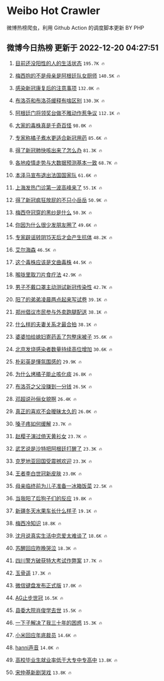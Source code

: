 # Weibo Hot Crawler 



微博热榜爬虫，利用 Github Action 的调度脚本更新 BY PHP 


## 微博今日热榜 更新于 2022-12-20 04:27:51 
1. [目前还没阳性的人的生活状态](https://s.weibo.com/weibo?q=%23%E7%9B%AE%E5%89%8D%E8%BF%98%E6%B2%A1%E9%98%B3%E6%80%A7%E7%9A%84%E4%BA%BA%E7%9A%84%E7%94%9F%E6%B4%BB%E7%8A%B6%E6%80%81%23&t=31&band_rank=1&Refer=top) `195.7K 🔥` 

1. [梅西抱的不是母亲是阿根廷队女厨师](https://s.weibo.com/weibo?q=%23%E6%A2%85%E8%A5%BF%E6%8A%B1%E7%9A%84%E4%B8%8D%E6%98%AF%E6%AF%8D%E4%BA%B2%E6%98%AF%E9%98%BF%E6%A0%B9%E5%BB%B7%E9%98%9F%E5%A5%B3%E5%8E%A8%E5%B8%88%23&t=31&band_rank=2&Refer=top) `140.5K 🔥` 

1. [感染新冠康复后的注意事项](https://s.weibo.com/weibo?q=%23%E6%84%9F%E6%9F%93%E6%96%B0%E5%86%A0%E5%BA%B7%E5%A4%8D%E5%90%8E%E7%9A%84%E6%B3%A8%E6%84%8F%E4%BA%8B%E9%A1%B9%23&t=31&band_rank=3&Refer=top) `132.0K 🔥` 

1. [布洛芬和布洛芬缓释有啥区别](https://s.weibo.com/weibo?q=%23%E5%B8%83%E6%B4%9B%E8%8A%AC%E5%92%8C%E5%B8%83%E6%B4%9B%E8%8A%AC%E7%BC%93%E9%87%8A%E6%9C%89%E5%95%A5%E5%8C%BA%E5%88%AB%23&t=31&band_rank=4&Refer=top) `130.3K 🔥` 

1. [阿根廷门将领奖台做不雅动作惹争议](https://s.weibo.com/weibo?q=%23%E9%98%BF%E6%A0%B9%E5%BB%B7%E9%97%A8%E5%B0%86%E9%A2%86%E5%A5%96%E5%8F%B0%E5%81%9A%E4%B8%8D%E9%9B%85%E5%8A%A8%E4%BD%9C%E6%83%B9%E4%BA%89%E8%AE%AE%23&t=31&band_rank=5&Refer=top) `112.1K 🔥` 

1. [大家的毒株真是千奇百怪](https://s.weibo.com/weibo?q=%23%E5%A4%A7%E5%AE%B6%E7%9A%84%E6%AF%92%E6%A0%AA%E7%9C%9F%E6%98%AF%E5%8D%83%E5%A5%87%E7%99%BE%E6%80%AA%23&t=31&band_rank=6&Refer=top) `98.0K 🔥` 

1. [专家称橘子煮水更适合新冠用药](https://s.weibo.com/weibo?q=%23%E4%B8%93%E5%AE%B6%E7%A7%B0%E6%A9%98%E5%AD%90%E7%85%AE%E6%B0%B4%E6%9B%B4%E9%80%82%E5%90%88%E6%96%B0%E5%86%A0%E7%94%A8%E8%8D%AF%23&t=31&band_rank=7&Refer=top) `85.6K 🔥` 

1. [得了新冠肺快咳出来了怎么办](https://s.weibo.com/weibo?q=%23%E5%BE%97%E4%BA%86%E6%96%B0%E5%86%A0%E8%82%BA%E5%BF%AB%E5%92%B3%E5%87%BA%E6%9D%A5%E4%BA%86%E6%80%8E%E4%B9%88%E5%8A%9E%23&t=31&band_rank=8&Refer=top) `81.3K 🔥` 

1. [各地疫情走势与大数据预测基本一致](https://s.weibo.com/weibo?q=%23%E5%90%84%E5%9C%B0%E7%96%AB%E6%83%85%E8%B5%B0%E5%8A%BF%E4%B8%8E%E5%A4%A7%E6%95%B0%E6%8D%AE%E9%A2%84%E6%B5%8B%E5%9F%BA%E6%9C%AC%E4%B8%80%E8%87%B4%23&t=31&band_rank=9&Refer=top) `68.7K 🔥` 

1. [本泽马宣布退出法国国家队](https://s.weibo.com/weibo?q=%23%E6%9C%AC%E6%B3%BD%E9%A9%AC%E5%AE%A3%E5%B8%83%E9%80%80%E5%87%BA%E6%B3%95%E5%9B%BD%E5%9B%BD%E5%AE%B6%E9%98%9F%23&t=31&band_rank=10&Refer=top) `61.6K 🔥` 

1. [上海发热门诊第一波高峰来了](https://s.weibo.com/weibo?q=%23%E4%B8%8A%E6%B5%B7%E5%8F%91%E7%83%AD%E9%97%A8%E8%AF%8A%E7%AC%AC%E4%B8%80%E6%B3%A2%E9%AB%98%E5%B3%B0%E6%9D%A5%E4%BA%86%23&t=31&band_rank=11&Refer=top) `55.1K 🔥` 

1. [得了新冠疯狂放屁的不只小岳岳](https://s.weibo.com/weibo?q=%23%E5%BE%97%E4%BA%86%E6%96%B0%E5%86%A0%E7%96%AF%E7%8B%82%E6%94%BE%E5%B1%81%E7%9A%84%E4%B8%8D%E5%8F%AA%E5%B0%8F%E5%B2%B3%E5%B2%B3%23&t=31&band_rank=12&Refer=top) `50.9K 🔥` 

1. [梅西夺冠穿的黑纱是什么](https://s.weibo.com/weibo?q=%23%E6%A2%85%E8%A5%BF%E5%A4%BA%E5%86%A0%E7%A9%BF%E7%9A%84%E9%BB%91%E7%BA%B1%E6%98%AF%E4%BB%80%E4%B9%88%23&t=31&band_rank=13&Refer=top) `50.3K 🔥` 

1. [你因为什么很少发朋友圈了](https://s.weibo.com/weibo?q=%23%E4%BD%A0%E5%9B%A0%E4%B8%BA%E4%BB%80%E4%B9%88%E5%BE%88%E5%B0%91%E5%8F%91%E6%9C%8B%E5%8F%8B%E5%9C%88%E4%BA%86%23&t=31&band_rank=14&Refer=top) `49.6K 🔥` 

1. [专家辟谣转阴15天后才会产生抗体](https://s.weibo.com/weibo?q=%23%E4%B8%93%E5%AE%B6%E8%BE%9F%E8%B0%A3%E8%BD%AC%E9%98%B415%E5%A4%A9%E5%90%8E%E6%89%8D%E4%BC%9A%E4%BA%A7%E7%94%9F%E6%8A%97%E4%BD%93%23&t=31&band_rank=15&Refer=top) `48.2K 🔥` 

1. [艾尔海森](https://s.weibo.com/weibo?q=%E8%89%BE%E5%B0%94%E6%B5%B7%E6%A3%AE&t=31&band_rank=16&Refer=top) `46.5K 🔥` 

1. [这个毒株应该是文曲毒株](https://s.weibo.com/weibo?q=%23%E8%BF%99%E4%B8%AA%E6%AF%92%E6%A0%AA%E5%BA%94%E8%AF%A5%E6%98%AF%E6%96%87%E6%9B%B2%E6%AF%92%E6%A0%AA%23&t=31&band_rank=17&Refer=top) `44.5K 🔥` 

1. [喉咙里取刀片食疗法](https://s.weibo.com/weibo?q=%23%E5%96%89%E5%92%99%E9%87%8C%E5%8F%96%E5%88%80%E7%89%87%E9%A3%9F%E7%96%97%E6%B3%95%23&t=31&band_rank=18&Refer=top) `42.9K 🔥` 

1. [男子不戴口罩主动测试新冠传染性](https://s.weibo.com/weibo?q=%23%E7%94%B7%E5%AD%90%E4%B8%8D%E6%88%B4%E5%8F%A3%E7%BD%A9%E4%B8%BB%E5%8A%A8%E6%B5%8B%E8%AF%95%E6%96%B0%E5%86%A0%E4%BC%A0%E6%9F%93%E6%80%A7%23&t=31&band_rank=19&Refer=top) `42.7K 🔥` 

1. [阳了的弟弟凌晨两点起来写试卷](https://s.weibo.com/weibo?q=%23%E9%98%B3%E4%BA%86%E7%9A%84%E5%BC%9F%E5%BC%9F%E5%87%8C%E6%99%A8%E4%B8%A4%E7%82%B9%E8%B5%B7%E6%9D%A5%E5%86%99%E8%AF%95%E5%8D%B7%23&t=31&band_rank=20&Refer=top) `39.1K 🔥` 

1. [郑州倡议市民参与外卖跑腿配送](https://s.weibo.com/weibo?q=%23%E9%83%91%E5%B7%9E%E5%80%A1%E8%AE%AE%E5%B8%82%E6%B0%91%E5%8F%82%E4%B8%8E%E5%A4%96%E5%8D%96%E8%B7%91%E8%85%BF%E9%85%8D%E9%80%81%23&t=31&band_rank=21&Refer=top) `38.1K 🔥` 

1. [什么样的夫妻关系才最合拍](https://s.weibo.com/weibo?q=%23%E4%BB%80%E4%B9%88%E6%A0%B7%E7%9A%84%E5%A4%AB%E5%A6%BB%E5%85%B3%E7%B3%BB%E6%89%8D%E6%9C%80%E5%90%88%E6%8B%8D%23&t=31&band_rank=22&Refer=top) `38.1K 🔥` 

1. [婆婆怕给媳妇寄药丢了包整床被子](https://s.weibo.com/weibo?q=%23%E5%A9%86%E5%A9%86%E6%80%95%E7%BB%99%E5%AA%B3%E5%A6%87%E5%AF%84%E8%8D%AF%E4%B8%A2%E4%BA%86%E5%8C%85%E6%95%B4%E5%BA%8A%E8%A2%AB%E5%AD%90%23&t=31&band_rank=23&Refer=top) `35.6K 🔥` 

1. [北京发烧感染者数量持续高位增加](https://s.weibo.com/weibo?q=%23%E5%8C%97%E4%BA%AC%E5%8F%91%E7%83%A7%E6%84%9F%E6%9F%93%E8%80%85%E6%95%B0%E9%87%8F%E6%8C%81%E7%BB%AD%E9%AB%98%E4%BD%8D%E5%A2%9E%E5%8A%A0%23&t=31&band_rank=24&Refer=top) `30.6K 🔥` 

1. [朴彩英是懂氛围感的](https://s.weibo.com/weibo?q=%23%E6%9C%B4%E5%BD%A9%E8%8B%B1%E6%98%AF%E6%87%82%E6%B0%9B%E5%9B%B4%E6%84%9F%E7%9A%84%23&t=31&band_rank=25&Refer=top) `29.9K 🔥` 

1. [为什么烤橘子能止咳化痰](https://s.weibo.com/weibo?q=%23%E4%B8%BA%E4%BB%80%E4%B9%88%E7%83%A4%E6%A9%98%E5%AD%90%E8%83%BD%E6%AD%A2%E5%92%B3%E5%8C%96%E7%97%B0%23&t=31&band_rank=26&Refer=top) `26.8K 🔥` 

1. [布洛芬之父没赚到一分钱](https://s.weibo.com/weibo?q=%23%E5%B8%83%E6%B4%9B%E8%8A%AC%E4%B9%8B%E7%88%B6%E6%B2%A1%E8%B5%9A%E5%88%B0%E4%B8%80%E5%88%86%E9%92%B1%23&t=31&band_rank=27&Refer=top) `26.5K 🔥` 

1. [邓超说孙俪女貌啊](https://s.weibo.com/weibo?q=%23%E9%82%93%E8%B6%85%E8%AF%B4%E5%AD%99%E4%BF%AA%E5%A5%B3%E8%B2%8C%E5%95%8A%23&t=31&band_rank=28&Refer=top) `26.4K 🔥` 

1. [真正的喜欢不会暧昧太久的](https://s.weibo.com/weibo?q=%23%E7%9C%9F%E6%AD%A3%E7%9A%84%E5%96%9C%E6%AC%A2%E4%B8%8D%E4%BC%9A%E6%9A%A7%E6%98%A7%E5%A4%AA%E4%B9%85%E7%9A%84%23&t=31&band_rank=29&Refer=top) `26.0K 🔥` 

1. [嗓子疼如何缓解](https://s.weibo.com/weibo?q=%23%E5%97%93%E5%AD%90%E7%96%BC%E5%A6%82%E4%BD%95%E7%BC%93%E8%A7%A3%23&t=31&band_rank=30&Refer=top) `23.7K 🔥` 

1. [赵樱子演过倚天黄衫女](https://s.weibo.com/weibo?q=%23%E8%B5%B5%E6%A8%B1%E5%AD%90%E6%BC%94%E8%BF%87%E5%80%9A%E5%A4%A9%E9%BB%84%E8%A1%AB%E5%A5%B3%23&t=31&band_rank=31&Refer=top) `23.7K 🔥` 

1. [武艺说是沙特把阿根廷打醒了](https://s.weibo.com/weibo?q=%23%E6%AD%A6%E8%89%BA%E8%AF%B4%E6%98%AF%E6%B2%99%E7%89%B9%E6%8A%8A%E9%98%BF%E6%A0%B9%E5%BB%B7%E6%89%93%E9%86%92%E4%BA%86%23&t=31&band_rank=32&Refer=top) `23.3K 🔥` 

1. [克罗地亚回国受震撼欢迎](https://s.weibo.com/weibo?q=%23%E5%85%8B%E7%BD%97%E5%9C%B0%E4%BA%9A%E5%9B%9E%E5%9B%BD%E5%8F%97%E9%9C%87%E6%92%BC%E6%AC%A2%E8%BF%8E%23&t=31&band_rank=33&Refer=top) `23.3K 🔥` 

1. [王者李白世冠新皮肤](https://s.weibo.com/weibo?q=%23%E7%8E%8B%E8%80%85%E6%9D%8E%E7%99%BD%E4%B8%96%E5%86%A0%E6%96%B0%E7%9A%AE%E8%82%A4%23&t=31&band_rank=34&Refer=top) `23.0K 🔥` 

1. [母亲临终前为儿子准备一冰箱饭菜](https://s.weibo.com/weibo?q=%23%E6%AF%8D%E4%BA%B2%E4%B8%B4%E7%BB%88%E5%89%8D%E4%B8%BA%E5%84%BF%E5%AD%90%E5%87%86%E5%A4%87%E4%B8%80%E5%86%B0%E7%AE%B1%E9%A5%AD%E8%8F%9C%23&t=31&band_rank=35&Refer=top) `22.5K 🔥` 

1. [当我阳了后狗子们的反应](https://s.weibo.com/weibo?q=%23%E5%BD%93%E6%88%91%E9%98%B3%E4%BA%86%E5%90%8E%E7%8B%97%E5%AD%90%E4%BB%AC%E7%9A%84%E5%8F%8D%E5%BA%94%23&t=31&band_rank=36&Refer=top) `19.8K 🔥` 

1. [新疆冬天水果车长什么样子](https://s.weibo.com/weibo?q=%23%E6%96%B0%E7%96%86%E5%86%AC%E5%A4%A9%E6%B0%B4%E6%9E%9C%E8%BD%A6%E9%95%BF%E4%BB%80%E4%B9%88%E6%A0%B7%E5%AD%90%23&t=31&band_rank=37&Refer=top) `19.1K 🔥` 

1. [梅西冷知识](https://s.weibo.com/weibo?q=%23%E6%A2%85%E8%A5%BF%E5%86%B7%E7%9F%A5%E8%AF%86%23&t=31&band_rank=38&Refer=top) `18.8K 🔥` 

1. [沈月说真实生活中恋爱太难谈了](https://s.weibo.com/weibo?q=%23%E6%B2%88%E6%9C%88%E8%AF%B4%E7%9C%9F%E5%AE%9E%E7%94%9F%E6%B4%BB%E4%B8%AD%E6%81%8B%E7%88%B1%E5%A4%AA%E9%9A%BE%E8%B0%88%E4%BA%86%23&t=31&band_rank=39&Refer=top) `18.6K 🔥` 

1. [苏醒回应昨晚哭泣](https://s.weibo.com/weibo?q=%23%E8%8B%8F%E9%86%92%E5%9B%9E%E5%BA%94%E6%98%A8%E6%99%9A%E5%93%AD%E6%B3%A3%23&t=31&band_rank=40&Refer=top) `18.3K 🔥` 

1. [四川警方破获特大考试作弊案](https://s.weibo.com/weibo?q=%23%E5%9B%9B%E5%B7%9D%E8%AD%A6%E6%96%B9%E7%A0%B4%E8%8E%B7%E7%89%B9%E5%A4%A7%E8%80%83%E8%AF%95%E4%BD%9C%E5%BC%8A%E6%A1%88%23&t=31&band_rank=41&Refer=top) `17.7K 🔥` 

1. [玉骨遥](https://s.weibo.com/weibo?q=%E7%8E%89%E9%AA%A8%E9%81%A5&t=31&band_rank=42&Refer=top) `17.3K 🔥` 

1. [微信键盘发布正式版](https://s.weibo.com/weibo?q=%23%E5%BE%AE%E4%BF%A1%E9%94%AE%E7%9B%98%E5%8F%91%E5%B8%83%E6%AD%A3%E5%BC%8F%E7%89%88%23&t=31&band_rank=43&Refer=top) `17.0K 🔥` 

1. [AG止步世冠](https://s.weibo.com/weibo?q=%23AG%E6%AD%A2%E6%AD%A5%E4%B8%96%E5%86%A0%23&t=31&band_rank=44&Refer=top) `16.5K 🔥` 

1. [县委大院肖俊学去世](https://s.weibo.com/weibo?q=%23%E5%8E%BF%E5%A7%94%E5%A4%A7%E9%99%A2%E8%82%96%E4%BF%8A%E5%AD%A6%E5%8E%BB%E4%B8%96%23&t=31&band_rank=45&Refer=top) `15.5K 🔥` 

1. [一下子解决了我三十年的困惑](https://s.weibo.com/weibo?q=%23%E4%B8%80%E4%B8%8B%E5%AD%90%E8%A7%A3%E5%86%B3%E4%BA%86%E6%88%91%E4%B8%89%E5%8D%81%E5%B9%B4%E7%9A%84%E5%9B%B0%E6%83%91%23&t=31&band_rank=46&Refer=top) `15.3K 🔥` 

1. [小米回应年底裁员](https://s.weibo.com/weibo?q=%23%E5%B0%8F%E7%B1%B3%E5%9B%9E%E5%BA%94%E5%B9%B4%E5%BA%95%E8%A3%81%E5%91%98%23&t=31&band_rank=47&Refer=top) `14.6K 🔥` 

1. [hanni声音](https://s.weibo.com/weibo?q=hanni%E5%A3%B0%E9%9F%B3&t=31&band_rank=48&Refer=top) `14.0K 🔥` 

1. [高校毕业生就业率低于大专中专高中](https://s.weibo.com/weibo?q=%23%E9%AB%98%E6%A0%A1%E6%AF%95%E4%B8%9A%E7%94%9F%E5%B0%B1%E4%B8%9A%E7%8E%87%E4%BD%8E%E4%BA%8E%E5%A4%A7%E4%B8%93%E4%B8%AD%E4%B8%93%E9%AB%98%E4%B8%AD%23&t=31&band_rank=49&Refer=top) `13.8K 🔥` 

1. [宋仲基新剧哭戏](https://s.weibo.com/weibo?q=%23%E5%AE%8B%E4%BB%B2%E5%9F%BA%E6%96%B0%E5%89%A7%E5%93%AD%E6%88%8F%23&t=31&band_rank=50&Refer=top) `13.8K 🔥` 

